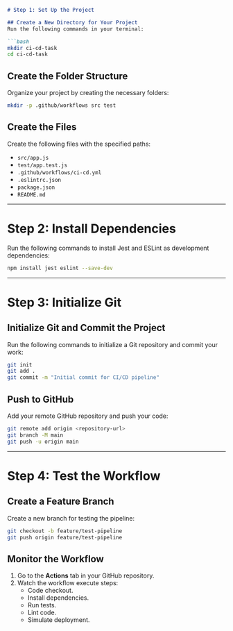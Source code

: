 ```markdown
# Step 1: Set Up the Project

## Create a New Directory for Your Project
Run the following commands in your terminal:

```bash
mkdir ci-cd-task
cd ci-cd-task
```

## Create the Folder Structure
Organize your project by creating the necessary folders:

```bash
mkdir -p .github/workflows src test
```

## Create the Files
Create the following files with the specified paths:

- `src/app.js`
- `test/app.test.js`
- `.github/workflows/ci-cd.yml`
- `.eslintrc.json`
- `package.json`
- `README.md`

---

# Step 2: Install Dependencies

Run the following commands to install Jest and ESLint as development dependencies:

```bash
npm install jest eslint --save-dev
```

---

# Step 3: Initialize Git

## Initialize Git and Commit the Project
Run the following commands to initialize a Git repository and commit your work:

```bash
git init
git add .
git commit -m "Initial commit for CI/CD pipeline"
```

## Push to GitHub
Add your remote GitHub repository and push your code:

```bash
git remote add origin <repository-url>
git branch -M main
git push -u origin main
```

---

# Step 4: Test the Workflow

## Create a Feature Branch
Create a new branch for testing the pipeline:

```bash
git checkout -b feature/test-pipeline
git push origin feature/test-pipeline
```

## Monitor the Workflow
1. Go to the **Actions** tab in your GitHub repository.
2. Watch the workflow execute steps:
   - Code checkout.
   - Install dependencies.
   - Run tests.
   - Lint code.
   - Simulate deployment.
```


